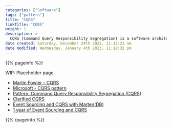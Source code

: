 ```yaml
---
categories: ["Software"]
tags: ["pattern"]
title: "CQRS"
linkTitle: "CQRS"
weight: 1
description: >
  CQRS (Command Query Responsibility Segregation) is a software architectural pattern that separates the responsibility for modifying data (commands) from the responsibility for reading data (queries) into separate objects or components, allowing for more efficient and scalable handling of data in a system.
date created: Saturday, December 24th 2022, 11:15:21 am
date modified: Wednesday, January 4th 2023, 11:18:32 pm
---
```


{{% pageinfo %}}

WIP: Placeholder page

* [Martin Fowler - CQRS](https://martinfowler.com/bliki/CQRS.html)
* [Microsoft - CQRS pattern](https://learn.microsoft.com/en-us/azure/architecture/patterns/cqrs)
* [Pattern: Command Query Responsibility Segregation (CQRS)](https://microservices.io/patterns/data/cqrs.html)
* [Clarified CQRS](https://udidahan.com/2009/12/09/clarified-cqrs/)
* [Event Sourcing and CQRS with Marten(DB)](https://www.codemag.com/Article/2209071/Event-Sourcing-and-CQRS-with-Marten)
* [1 year of Event Sourcing and CQRS](https://hackernoon.com/1-year-of-event-sourcing-and-cqrs-fb9033ccd1c6)

{{% /pageinfo %}}
